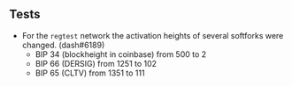 Tests
-----

- For the `regtest` network the activation heights of several softforks were
  changed. (dash#6189)
  * BIP 34 (blockheight in coinbase) from 500 to 2
  * BIP 66 (DERSIG) from 1251 to 102
  * BIP 65 (CLTV) from 1351 to 111
